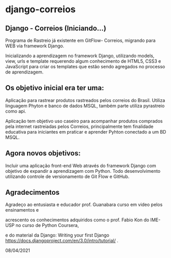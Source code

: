 # django-correios

## Django - Correios (Iniciando...)

Programa de Rastreio já existente em GitFlow- Correios, migrando para WEB via framework Django.

Inicializando a aprendizagem no framework Django, utilizando models, view, urls e template requerendo algum conhecimento de HTML5, CSS3 e JavaScript para criar os templates que estão sendo agregados no processo de aprendizagem.

## Os objetivo inicial era ter uma:

Aplicação para rastrear produtos rastreados pelos correios do Brasil. Utiliza linguagem Phyton e banco de dados MSQL, também parte utiliza pyrastreio como api.

Aplicação tem objetivo uso caseiro para acompanhar produtos comprados pela internet rastreiadas pelos Correios, principalmente tem finalidade educativa para iniciantes em praticar e aprender Pyhton conectado a um BD MSQL.

## Agora novos objetivos:

Incluir uma aplicação front-end Web através do framework Django com objetivo de expandir a aprendizagem com Python.
Todo desenvolvimento utilizando controle de versionamento de Git Flow e GitHub.

## Agradecimentos
Agradeço ao entusiasta e educador prof. Guanabara curso em video pelos ensinamentos e

acrescento os conhecimentos adquiridos como o prof. Fabio Kon do IME-USP no curso de Python Coursera,

e do material da Django: Writing your first Django <https://docs.djangoproject.com/en/3.0/intro/tutorial/> .

08/04/2021
